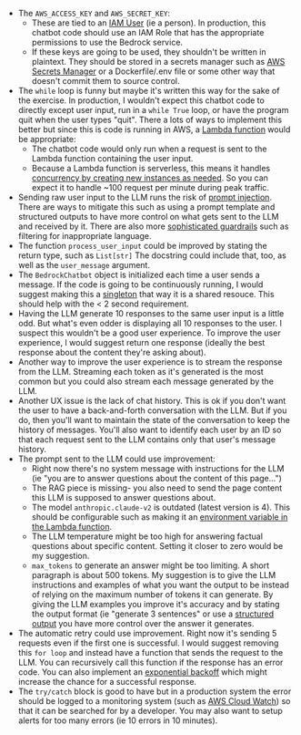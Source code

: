 * The `AWS_ACCESS_KEY` and `AWS_SECRET_KEY`:
  * These are tied to an [IAM User](https://docs.aws.amazon.com/IAM/latest/UserGuide/id_credentials_access-keys.html) (ie a person). In production, this chatbot code should use an IAM Role that has the appropriate permissions to use the Bedrock service.
  * If these keys are going to be used, they shouldn't be written in plaintext. They should be stored in a secrets manager such as [AWS Secrets Manager](https://docs.aws.amazon.com/secretsmanager/latest/userguide/intro.html) or a Dockerfile/.env file or some other way that doesn't commit them to source control.
* The `while` loop is funny but maybe it's written this way for the sake of the exercise. In production, I wouldn't expect this chatbot code to directly except user input, run in a `while True` loop, or have the program quit when the user types "quit". There a lots of ways to implement this better but since this is code is running in AWS, a [Lambda function](https://docs.aws.amazon.com/lambda/latest/dg/welcome.html) would be appropriate:
  * The chatbot code would only run when a request is sent to the Lambda function containing the user input.
  * Because a Lambda function is serverless, this means it handles [concurrency by creating new instances as needed](https://docs.aws.amazon.com/lambda/latest/dg/lambda-concurrency.html). So you can expect it to handle ~100 request per minute during peak traffic.
* Sending raw user input to the LLM runs the risk of [prompt injection](https://www.datacamp.com/blog/prompt-injection-attack). There are ways to mitigate this such as using a prompt template and structured outputs to have more control on what gets sent to the LLM and received by it. There are also more [sophisticated guardrails](https://www.datacamp.com/blog/llm-guardrails) such as filtering for inappropriate language.
* The function `process_user_input` could be improved by stating the return type, such as `List[str]` The docstring could include that, too, as well as the `user_message` argument.
* The `BedrockChatbot` object is initialized each time a user sends a message. If the code is going to be continuously running, I would suggest making this a [singleton](https://www.geeksforgeeks.org/singleton-pattern-in-python-a-complete-guide/) that way it is a shared resouce. This should help with the < 2 second requirement.
* Having the LLM generate 10 responses to the same user input is a little odd. But what's even odder is displaying all 10 responses to the user. I suspect this wouldn't be a good user experience. To improve the user experience, I would suggest return one response (ideally the best response about the content they're asking about).
* Another way to improve the user experience is to stream the response from the LLM. Streaming each token as it's generated is the most common but you could also stream each message generated by the LLM.
* Another UX issue is the lack of chat history. This is ok if you don't want the user to have a back-and-forth conversation with the LLM. But if you do, then you'll want to maintain the state of the conversation to keep the history of messages. You'll also want to identify each user by an ID so that each request sent to the LLM contains only that user's message history.
* The prompt sent to the LLM could use improvement:
  * Right now there's no system message with instructions for the LLM (ie "you are to answer questions about the content of this page...")
  * The RAG piece is missing- you also need to send the page content this LLM is supposed to answer questions about.
  * The model `anthropic.claude-v2` is outdated (latest version is 4). This should be configurable such as making it an [environment variable in the Lambda function](https://docs.aws.amazon.com/lambda/latest/dg/configuration-envvars.html).
  * The LLM temperature might be too high for answering factual questions about specific content. Setting it closer to zero would be my suggestion.
  * `max_tokens` to generate an answer might be too limiting. A short paragraph is about 500 tokens. My suggestion is to give the LLM instructions and examples of what you want the output to be instead of relying on the maximum number of tokens it can generate. By giving the LLM examples you improve it's accuracy and by stating the output format (ie "generate 3 sentences" or use a [structured output](https://python.langchain.com/docs/concepts/structured_outputs/) you have more control over the answer it generates.
* The automatic retry could use improvement. Right now it's sending 5 requests even if the first one is successful. I would suggest removing this `for loop` and instead have a function that sends the request to the LLM. You can recursively call this function if the response has an error code. You can also implement an [exponential backoff](https://docs.aws.amazon.com/prescriptive-guidance/latest/cloud-design-patterns/retry-backoff.html) which might increase the chance for a successful response.
* The `try/catch` block is good to have but in a production system the error should be logged to a monitoring system (such as [AWS Cloud Watch](https://docs.aws.amazon.com/AmazonCloudWatch/latest/logs/WhatIsCloudWatchLogs.html)) so that it can be searched for by a developer. You may also want to setup alerts for too many errors (ie 10 errors in 10 minutes).
